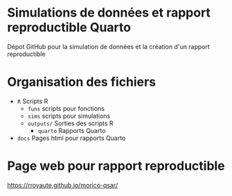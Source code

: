 # Simulations de données et rapport reproductible Quarto

Dépot GitHub pour la simulation de données et la création d'un rapport reproductible

#  Organisation des fichiers
- `R` Scripts R
     - `funs` scripts pour fonctions
     - `sims` scripts pour simulations
     - `outputs/` Sorties des scripts R
        - `quarto` Rapports Quarto
- `docs` Pages html pour rapports Quarto

# Page web pour rapport reproductible
https://rroyaute.github.io/morico-qsar/
